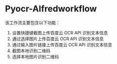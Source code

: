 # Pyocr-Alfredworkflow

该工作流主要包含以下功能：

1. 设置快捷键截图上传百度云 OCR API 识别文本信息
2. 通过选择图片上传百度云 OCR API 识别文本信息
3. 通过输入图片链接上传百度云 OCR API 识别文本信息
4. 截图本地识别二维码
5. 选择本地图片识别二维码

